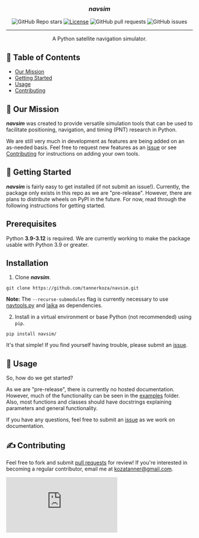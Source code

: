 <!-- <p align="center">
  <a href="" rel="noopener">
 <img src="insert logo here" alt="navtools.py logo"></a>
</p> -->

<h3 align="center"><i><b>navsim</i></b></h3>

<div align="center">

![GitHub Repo stars](https://img.shields.io/github/stars/tannerkoza/navsim)
[![License](https://img.shields.io/badge/license-MIT-blue.svg)](/LICENSE)
![GitHub pull requests](https://img.shields.io/github/issues-pr/tannerkoza/navsim)
![GitHub issues](https://img.shields.io/github/issues/tannerkoza/navsim)

</div>

---

<p align="center"> A Python satellite navigation simulator.
    <br> 
</p>

## 📝 Table of Contents

- [Our Mission](#our-mission)
- [Getting Started](#getting-started)
- [Usage](#usage)
- [Contributing](#contributing)
<!-- - [Acknowledgments](#acknowledgement) -->
  <!-- - [TODO](../TODO.md) -->
  <!-- - [Contributing](../CONTRIBUTING.md) -->

## 🚀 Our Mission <a name = "our-mission"></a>

***navsim*** was created to provide versatile simulation tools that can be used to facilitate positioning, navigation, and timing (PNT) research in Python. 

We are still very much in development as features are being added on an as-needed basis. Feel free to request new features as an [issue](https://github.com/tannerkoza/navsim/issues/new) or see [Contributing](#contributing) for instructions on adding your own tools.

## 🏁 Getting Started <a name = "getting-started"></a>

***navsim*** is fairly easy to get installed (if not submit an issue!). Currently, the package only exists in this repo as we are "pre-release". However, there are plans to distribute wheels on PyPI in the future. For now, read through the following instructions for getting started.

## Prerequisites

Python **3.9-3.12** is required. We are currently working to make the package usable with Python 3.9 or greater.

## Installation

1. Clone ***navsim***.

```shell
git clone https://github.com/tannerkoza/navsim.git
```

**Note:** The `--recurse-submodules` flag is currently necessary to use [navtools.py](https://github.com/tannerkoza/navtools.py.git) and [laika](https://github.com/tannerkoza/laika.git) as dependencies.


2. Install in a virtual environment or base Python (not recommended) using `pip`.
```
pip install navsim/
```

It's that simple! If you find yourself having trouble, please submit an [issue](https://github.com/tannerkoza/navsim/issues/new).

## 🎈 Usage <a name="usage"></a>

So, how do we get started?

As we are "pre-release", there is currently no hosted documentation. However, much of the functionality can be seen in the [examples](https://github.com/tannerkoza/navtools.py/tree/main/examples) folder. Also, most functions and classes should have docstrings explaining parameters and general functionality.

 If you have any questions, feel free to submit an [issue](https://github.com/tannerkoza/navsim/issues/new) as we work on documentation.



## ✍️ Contributing <a name = "contributing"></a> 
Feel free to fork and submit [pull requests]() for review! If you're interested in becoming a regular contributor, email me at [kozatanner@gmail.com](mailto:kozatanner@gmail.com).

![GitHub contributors](https://img.shields.io/github/contributors/tannerkoza/navtools.py)


<!-- ## 🎉 Acknowledgements <a name = "acknowledgement"></a> -->

  <!-- - Inspiration -->
  <!-- - References -->
